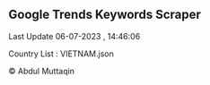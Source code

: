 

## Google Trends Keywords Scraper 
 
Last Update 06-07-2023 , 14:46:06

Country List :
VIETNAM.json



© Abdul Muttaqin 
